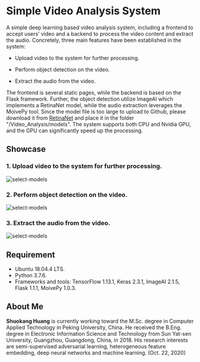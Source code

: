 # Simple Video Analysis System

A simple deep learning based video analysis system, including a frontend to accept users’ video and a backend to process the video content and extract the audio. Concretely, three main features have been established in the system:

- Upload video to the system for further processing.

- Perform object detection on the video.

- Extract the audio from the video.

The frontend is several static pages, while the backend is based on the Flask framework. Further, the object detection utilize ImageAI which implements a RetinaNet model, while the audio extraction leverages the MoivePy tool. Since the model file is too large to upload to Github, please download it from [RetinaNet](https://github.com/OlafenwaMoses/ImageAI/releases/download/1.0/resnet50_coco_best_v2.0.1.h5) and place it in the folder "/Video_Analysis/models". The system supports both CPU and Nvidia GPU, and the GPU can significantly speed up the processing.

## Showcase
### 1. Upload video to the system for further processing.

![select-models](Video_Analysis/demo/0-demo-upload.gif)

### 2. Perform object detection on the video.

![select-models](Video_Analysis/demo/1-demo-detection.gif)

### 3. Extract the audio from the video.

![select-models](Video_Analysis/demo/2-demo-audio-extraction.gif)

## Requirement
- Ubuntu 18.04.4 LTS.
- Python 3.7.6.
- Frameworks and tools: TensorFlow 1.13.1, Keras 2.3.1, ImageAI 2.1.5, Flask 1.1.1, MoivePy 1.0.3.

## About Me
**Shuokang Huang** is currently working toward the M.Sc. degree in Computer Applied Technology in Peking University, China. He received the B.Eng. degree in Electronic Information Science and Technology from Sun Yat-sen University, Guangzhou, Guangdong, China, in 2018. His research interests are semi-supervised adversarial learning, heterogeneous feature embedding, deep neural networks and machine learning. (Oct. 22, 2020)
